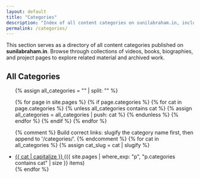 ```yaml
---
layout: default
title: "Categories"
description: "Index of all content categories on sunilabraham.in, including Videos, Books, Biographies, and more."
permalink: /categories/
---
```


<p>This section serves as a directory of all content categories published on <strong>sunilabraham.in</strong>. Browse through collections of videos, books, biographies, and project pages to explore related material and archived work.</p>

<h2>All Categories</h2>
<ul>
  {% assign all_categories = "" | split: "" %}

  {% for page in site.pages %}
    {% if page.categories %}
      {% for cat in page.categories %}
        {% unless all_categories contains cat %}
          {% assign all_categories = all_categories | push: cat %}
        {% endunless %}
      {% endfor %}
    {% endif %}
  {% endfor %}

  {% comment %}
    Build correct links: slugify the category name first, then append to '/categories/'.
  {% endcomment %}
  {% for cat in all_categories %}
    {% assign cat_slug = cat | slugify %}
    <li>
      <a href="{{ '/categories/' | append: cat_slug | append: '/' | relative_url }}">
        {{ cat | capitalize }}
      </a>
      ({{ site.pages | where_exp: "p", "p.categories contains cat" | size }} items)
    </li>
  {% endfor %}
</ul>
